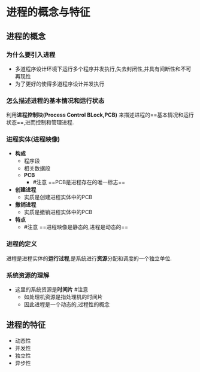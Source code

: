 # 进程的概念与特征
## 进程的概念
### 为什么要引入进程
- 多道程序设计环境下运行多个程序并发执行,失去封闭性,并具有间断性和不可再现性
- 为了更好的使得多道程序设计并发执行
### 怎么描述进程的基本情况和运行状态
利用**进程控制块(Process Control BLock,PCB)** 来描述进程的==基本情况和运行状态==,进而控制和管理进程.
### 进程实体(进程映像)
- **构成**
	- 程序段
	- 相关数据段
	- **PCB**
		- #注意 ==PCB是进程存在的唯一标志==
- **创建进程**
	- 实质是创建进程实体中的PCB
- **撤销进程**
	- 实质是撤销进程实体中的PCB
- **特点**
	- #注意 ==进程映像是静态的,进程是动态的==
### 进程的定义
进程是进程实体的**运行过程**,是系统进行**资源**分配和调度的一个独立单位.
### 系统资源的理解
- 这里的系统资源是**时间片** #注意 
	- 如处理机资源是指处理机的时间片
	- 因此进程是一个动态的,过程性的概念
## 进程的特征
- 动态性
- 并发性
- 独立性
- 异步性